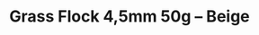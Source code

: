 ---
layout: product
title: "Grass Flock 4,5mm 50g – Beige"
price: "750" 
desc: "Statička trava"
img_path: "/assets/img/MSC46.webp"
brand: "ModelScene"
available: false
special_offer: false
new: false
soon: false
cat: "080000"
subcat: "080300"
subsubcat: "0N/A"
sifra: "MSC46"
popular: false
spec: false
---